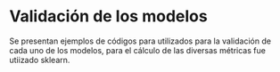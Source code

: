 # Validación de los modelos

Se presentan ejemplos de códigos para utilizados para la validación de cada uno de los modelos, para el cálculo de las diversas métricas fue utiizado sklearn.

